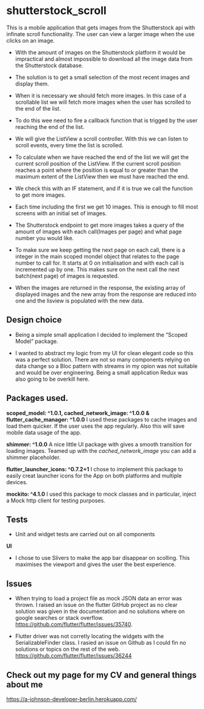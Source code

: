 # shutterstock_scroll

This is a mobile application that gets images from the Shutterstock api with infinate scroll functionality. The user can view a larger image when the use clicks on an image.

- With the amount of images on the Shutterstock platform it would be impractical and almost impossible to download all the image data from the Shutterstock database.

- The solution is to get a small selection of the most recent images and display them.

- When it is necessary we should fetch more images. In this case of a scrollable list we will fetch more images when the user has scrolled to the end of the list.

- To do this wee need to fire a callback function that is trigged by the user reaching the end of the list.

- We will give the ListView a scroll controller. With this we can listen to scroll events, every time the list is scrolled.

- To calculate when we have reached the end of the list we will get the current scroll position of the ListView. If the current scroll position reaches a point where the position is equal to or greater than the maximum extent of the ListView then we must have reached the end. 

- We check this with an IF statement, and if it is true we call the function to get more images.

- Each time including the first we get 10 images. This is enough to fill most screens with an initial set of images. 

- The Shutterstock endpoint to get more images takes a query of the amount of images with each call(Images per page) and what page number you would like.

- To make sure we keep getting the next page on each call, there is a integer in the main scoped mondel object that relates to the page number to call for. It starts at 0 on initialisation and with each call is incremented up by one. This makes sure on the next call the next batch(next page) of images is requested. 

- When the images are returned in the response, the existing array of displayed images and the new array from the response are reduced into one and the lisview is populated with the new data.


## Design choice

- Being a simple small application I decided to implement the “Scoped Model” package.

- I wanted to abstract my logic from my UI for clean elegant code so this was a perfect solution. 
There are not so many components relying on data change so a Bloc pattern with streams in my opion was not suitable and would be over engineering. Being a small application Redux was also going to be overkill here.


## Packages used.

**scoped_model: ^1.0.1, cached_network_image: ^1.0.0  & flutter_cache_manager: ^1.0.0**
I used these packages to cache images and load them quicker. If the user uses the app regularly. Also this will save mobile data usage of the app.

**shimmer: ^1.0.0**
A nice little UI package with gives a smooth transition for loading images. Teamed up with the *cached_network_image* you can add a shimmer placeholder.

**flutter_launcher_icons: ^0.7.2+1**
I chose to implement this package to easily creat launcher icons for the App on both platforms and multiple devices.

**mockito: ^4.1.0**
I used this package to mock classes and in particular, inject a Mock http client for testing purposes.

## Tests
- Unit and widget tests are carried out on all components

**UI**
- I chose to use Slivers to make the app bar disappear on scolling. This maximises the viewport and gives the user the best experience.

## Issues
- When trying to load a project file as mock JSON data an error was thrown. I raised an issue on the flutter GitHub project as no clear solution was given in the documentation and no solutions where on google searches or stack overflow. https://github.com/flutter/flutter/issues/35740.

- Flutter driver was not corretly locating the widgets with the SerializableFinder class. I rasied an issue on Github as I could fin no solutions or topics on the rest of the web. https://github.com/flutter/flutter/issues/36244


## Check out my page for my CV and general things about me
https://a-johnson-developer-berlin.herokuapp.com/

